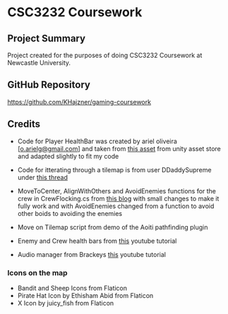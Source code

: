# CSC3232 Coursework

## Project Summary

Project created for the purposes of doing CSC3232 Coursework at Newcastle University.

## GitHub Repository

https://github.com/KHajzner/gaming-coursework

## Credits
- Code for Player HealthBar was created by ariel oliveira [o.arielg@gmail.com] and taken from [this asset](https://assetstore.unity.com/packages/tools/gui/simple-heart-health-system-120676) from unity asset store and adapted slightly to fit my code

- Code for itterating through a tilemap is from user DDaddySupreme under [this thread](https://forum.unity.com/threads/tilemap-tile-positions-assistance.485867/)

- MoveToCenter, AlignWithOthers and AvoidEnemies functions for the crew in CrewFlocking.cs from 
[this blog](https://blog.yarsalabscomflock-simulation-using-boids-in-unity/) with small changes to make it fully work and with AvoidEnemies changed from a function to avoid other boids to avoiding the enemies

- Move on Tilemap script from demo of the Aoiti pathfinding plugin

- Enemy and Crew health bars from [this](https://www.youtube.com/watch?v=_lREXfAMUcE) youtube tutorial

- Audio manager from Brackeys [this](https://www.youtube.com/watch?v=6OT43pvUyfY) youtube tutorial

### Icons on the map
- Bandit and Sheep Icons from Flaticon
- Pirate Hat Icon by Ethisham Abid from Flaticon
- X Icon by juicy_fish from Flaticon